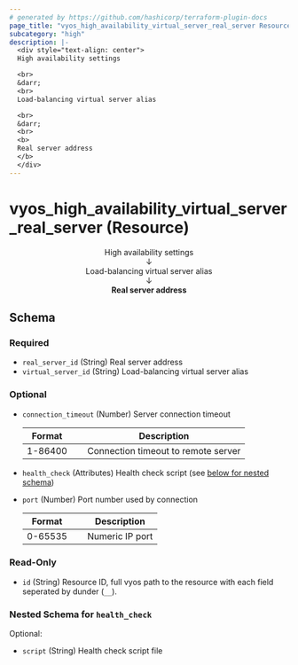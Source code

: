 ```yaml
---
# generated by https://github.com/hashicorp/terraform-plugin-docs
page_title: "vyos_high_availability_virtual_server_real_server Resource - vyos"
subcategory: "high"
description: |-
  <div style="text-align: center">
  High availability settings

  <br>
  &darr;
  <br>
  Load-balancing virtual server alias

  <br>
  &darr;
  <br>
  <b>
  Real server address
  </b>
  </div>
---
```


# vyos_high_availability_virtual_server_real_server (Resource)

<div style="text-align: center">
High availability settings

<br>
&darr;
<br>
Load-balancing virtual server alias

<br>
&darr;
<br>
<b>
Real server address
</b>
</div>



<!-- schema generated by tfplugindocs -->
## Schema

### Required

- `real_server_id` (String) Real server address
- `virtual_server_id` (String) Load-balancing virtual server alias

### Optional

- `connection_timeout` (Number) Server connection timeout

    |  Format   &emsp;|  Description                          |
    |-----------------|---------------------------------------|
    |  1-86400  &emsp;|  Connection timeout to remote server  |
- `health_check` (Attributes) Health check script (see [below for nested schema](#nestedatt--health_check))
- `port` (Number) Port number used by connection

    |  Format   &emsp;|  Description      |
    |-----------------|-------------------|
    |  0-65535  &emsp;|  Numeric IP port  |

### Read-Only

- `id` (String) Resource ID, full vyos path to the resource with each field seperated by dunder (`__`).

<a id="nestedatt--health_check"></a>
### Nested Schema for `health_check`

Optional:

- `script` (String) Health check script file
